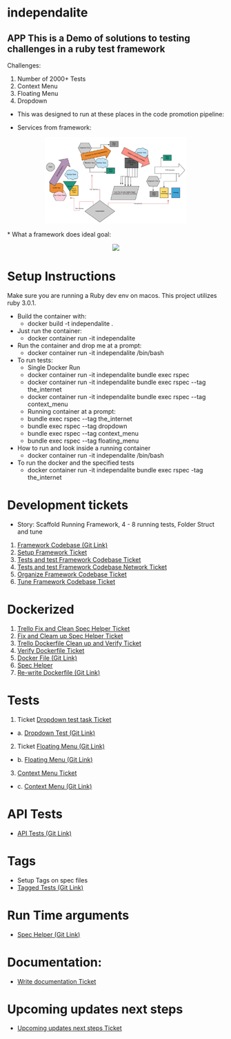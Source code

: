 # independalite
## APP This is a Demo of solutions to testing challenges in a ruby test framework
 Challenges:
 1. Number of 2000+ Tests
 2. Context Menu
 3. Floating Menu
 4. Dropdown

* This was designed to run at these places in the code promotion pipeline:

* Services from framework:
<p align="center">
  <img src="https://github.com/WardropMike/independalite/blob/master/proj_docs/Framework_Pipeline_Services.png" height="200">
</p>
* What a framework does ideal goal:
<p align="center">
  <img src="https://github.com/WardropMike/independalite/blob/master/proj_docs/Framework_Does_Ideal.png" height="200">
</p>

# Setup Instructions
Make sure you are running a Ruby dev env on macos. This project utilizes ruby 3.0.1.
* Build the container with:
   *   docker build -t independalite .
* Just run the container:
   * docker container run -it independalite
* Run the container and drop me at a prompt:
   * docker container run -it independalite /bin/bash
* To run tests:
   * Single Docker Run
    * docker container run -it independalite bundle exec rspec
    * docker container run -it independalite bundle exec rspec --tag the_internet
    * docker container run -it independalite bundle exec rspec --tag context_menu
   * Running container at a prompt:
    * bundle exec rspec --tag the_internet
    * bundle exec rspec --tag dropdown
    * bundle exec rspec --tag context_menu
    * bundle exec rspec --tag floating_menu
 * How to run and look inside a running container
   * docker container run -it independalite /bin/bash
 * To run the docker and the specified tests
   * docker container run -it independalite bundle exec rspec -tag the_internet

# Development tickets
* Story: Scaffold Running Framework, 4 - 8 running tests, Folder Struct and tune
 1. <a href="https://github.com/WardropMike/independalite">Framework Codebase (Git Link)</a>
 2. <a href="https://trello.com/c/WJZw7RQE/1-scaffold-running-framework">Setup Framework Ticket</a>
 3. <a href="https://trello.com/c/Mk9ODRID/2-write-2-4-running-tests">Tests and test Framework Codebase Ticket</a>
4. <a href="https://trello.com/c/lhN9Eqbu/3-write-2-4-api-tests">Tests and test Framework Codebase Network Ticket</a>
5. <a href="https://trello.com/c/VlPFOYI9/4-folder-structure-organization">Organize Framework Codebase Ticket</a>
6. <a href="https://trello.com/c/jYbMVTI8/5-trim-gem-list-and-utilized-gems">Tune Framework Codebase Ticket</a>

# Dockerized
1. <a href="https://trello.com/c/xk6L7BXm/6-fix-and-clean-spec-helper">Trello Fix and Clean Spec Helper Ticket</a>
2. <a href="https://trello.com/c/xk6L7BXm/6-fix-and-clean-spec-helper">Fix and Cleam up Spec Helper Ticket</a>
3. <a href="https://trello.com/c/ZW4inyfZ/7-re-write-dockerfile-clean-up-verify-running">Trello Dockerfile Clean up and Verify Ticket</a>
4. <a href="https://trello.com/c/ZW4inyfZ/7-re-write-dockerfile-clean-up-verify-running">Verify Dockerfile Ticket</a>
5. <a href="https://github.com/WardropMike/independalite/blob/master/Dockerfile">Docker File (Git Link)</a>
6. <a href="https://github.com/WardropMike/independalite/blob/master/spec/spec_helper.rb">Spec Helper</a>
7. <a href="https://github.com/WardropMike/independalite/blob/master/Dockerfile">Re-write Dockerfile (Git Link)</a>

# Tests
1. Ticket <a href="https://trello.com/c/sOBOhdA9/11-complete-third-challenge-test-dropdown-select">Dropdown test task Ticket</a>
 * a. <a href="https://github.com/WardropMike/independalite/blob/master/spec/component_2/functions/heroku_challenge_spec.rb">Dropdown Test (Git Link)</a>
2. Ticket <a href="https://trello.com/c/ulrgczoE/10-complete-second-challenge-test-float-menu">Floating Menu (Git Link)</a>
 * b. <a href="https://github.com/WardropMike/independalite/blob/master/spec/component_2/functions/heroku_challenge_two_spec.rb">Floating Menu (Git Link)</a>
3. <a href="https://trello.com/c/fRTs1cJG/9-complete-first-challenge-test-context-menu">Context Menu Ticket</a>
 * c. <a href="https://github.com/WardropMike/independalite/blob/master/spec/component_2/functions/heroku_challenge_two_spec.rb">Context Menu (Git Link)</a>
# API Tests
 * <a href="https://github.com/WardropMike/independalite/blob/master/spec/component_1/functions/check_component_1_spec.rb">API Tests (Git Link)</a>

# Tags
 * Setup Tags on spec files
 * <a href="https://github.com/WardropMike/independalite/blob/master/spec/component_1/functions/check_component_1_spec.rb">Tagged Tests (Git Link)</a>

# Run Time arguments
 * <a href="https://github.com/WardropMike/independalite/blob/master/spec/spec_helper.rb">Spec Helper (Git Link)</a>

# Documentation:
 * <a href="https://trello.com/c/0f0sYUkD/12-write-documentation">Write documentation Ticket</a>

# Upcoming updates next steps
 * <a href="https://trello.com/c/kTai02eE/8-re-write-browser-major-in-dockerfile-works-for-now-break-into-docker-compose-esk-style">Upcoming updates next steps Ticket</a>
